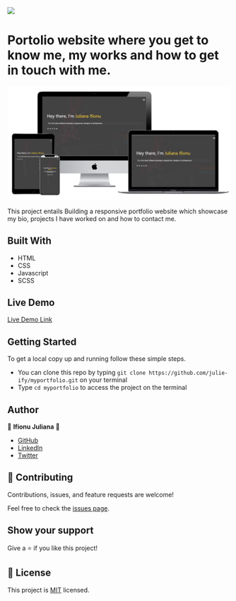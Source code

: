 ![](https://img.shields.io/badge/Microverse-blueviolet)

# Portolio website where you get to know me, my works and how to get in touch with me.

>

![screenshot](./images/portfolio-mock.png)

This project entails Building a responsive portfolio website which showcase my bio, projects I have worked on and how to contact me.

## Built With

- HTML
- CSS
- Javascript
- SCSS

## Live Demo

[Live Demo Link](https://julie-ify.github.io/myportfolio/)

## Getting Started

To get a local copy up and running follow these simple steps.

- You can clone this repo by typing `git clone https://github.com/julie-ify/myportfolio.git` on your terminal
- Type `cd myportfolio` to access the project on the terminal

## Author

👤 **Ifionu Juliana** 💖

- [GitHub](https://github.com/julie-ify)
- [LinkedIn](https://www.linkedin.com/in/e-ifionu/)
- [Twitter](https://twitter.com/juliana_ifionu)

## 🤝 Contributing

Contributions, issues, and feature requests are welcome!

Feel free to check the [issues page](https://github.com/julie-ify/myportfolio/issues).

## Show your support

Give a ⭐️ if you like this project!

## 📝 License

This project is [MIT](./MIT.md) licensed.
